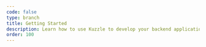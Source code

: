 ```yaml
---
code: false
type: branch
title: Getting Started
description: Learn how to use Kuzzle to develop your backend application
order: 100
---
```



